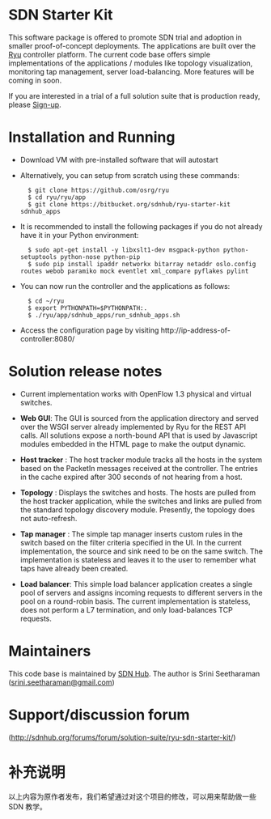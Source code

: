 SDN Starter Kit 
===============


This software package is offered to promote SDN trial and adoption in
smaller proof-of-concept deployments. The applications are built over
the [Ryu](http://osrg.github.io/ryu/) controller platform.
The current code base offers simple implementations of the applications /
modules like topology visualization, monitoring tap management, server
load-balancing. More features will be coming in soon.

If you are interested in a trial of a full solution suite that is
production ready, please
[Sign-up](http://sdnhub.org/releases/trial-signup/).

# Installation and Running
* Download VM with pre-installed software that will autostart

* Alternatively, you can setup from scratch using these commands:

        $ git clone https://github.com/osrg/ryu
        $ cd ryu/ryu/app
        $ git clone https://bitbucket.org/sdnhub/ryu-starter-kit sdnhub_apps

* It is recommended to install the following packages if you do not already
have it in your Python environment:

        $ sudo apt-get install -y libxslt1-dev msgpack-python python-setuptools python-nose python-pip
        $ sudo pip install ipaddr networkx bitarray netaddr oslo.config routes webob paramiko mock eventlet xml_compare pyflakes pylint

* You can now run the controller and the applications as follows:

        $ cd ~/ryu
        $ export PYTHONPATH=$PYTHONPATH:.
        $ ./ryu/app/sdnhub_apps/run_sdnhub_apps.sh

* Access the configuration page by visiting
http://ip-address-of-controller:8080/

# Solution release notes
* Current implementation works with OpenFlow 1.3 physical and virtual
switches.

* **Web GUI**: The GUI is sourced from the application directory and
served over the WSGI server already implemented by Ryu for the REST API
calls. All solutions expose a north-bound API that is used by
Javascript modules embedded in the HTML page to make the output dynamic. 

* **Host tracker** : The host tracker module tracks all the hosts in the
system based on the PacketIn messages received at the controller. The
entries in the cache expired after 300 seconds of not hearing from a
host.

* **Topology** : Displays the switches and hosts. The hosts are pulled
from the host tracker application, while the switches and links are
pulled from the standard topology discovery module. Presently, the
topology does not auto-refresh.

* **Tap manager** : The simple tap manager inserts custom rules in the
switch based on the filter criteria specified in the UI. In the current
implementation, the source and sink need to be on the same switch.
The implementation is stateless and leaves it to the user to remember
what taps have already been created.

* **Load balancer**: This simple load balancer application creates a
single pool of servers and assigns incoming requests to different
servers in the pool on a round-robin basis. The current implementation
is stateless, does not perform a L7 termination, and only load-balances
TCP requests.

# Maintainers
This code base is maintained by [SDN Hub](http://sdnhub.org). The author
is Srini Seetharaman (srini.seetharaman@gmail.com)

# Support/discussion forum

(http://sdnhub.org/forums/forum/solution-suite/ryu-sdn-starter-kit/)

# 补充说明

以上内容为原作者发布，我们希望通过对这个项目的修改，可以用来帮助做一些
SDN 教学。


